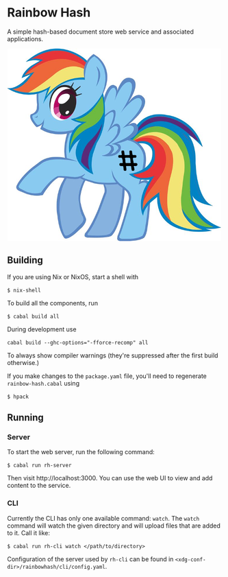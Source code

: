 # Rainbow Hash

A simple hash-based document store web service and associated applications.

![Rainbow Hash](./img/logo/rainbow-hash.png)

## Building

If you are using Nix or NixOS, start a shell with

    $ nix-shell

To build all the components, run

    $ cabal build all

During development use

    cabal build --ghc-options="-fforce-recomp" all

To always show compiler warnings (they're suppressed after the first build
otherwise.)

If you make changes to the `package.yaml` file, you'll need to regenerate
`rainbow-hash.cabal` using

    $ hpack

## Running

### Server

To start the web server, run the following command:

    $ cabal run rh-server

Then visit http://localhost:3000.  You can use the web UI to view and add
content to the service.

### CLI

Currently the CLI has only one available command: `watch`. The `watch` command
will watch the given directory and will upload files that are added to it.  Call
it like:

    $ cabal run rh-cli watch </path/to/directory>

Configuration of the server used by `rh-cli` can be found in
`<xdg-conf-dir>/rainbowhash/cli/config.yaml`.
